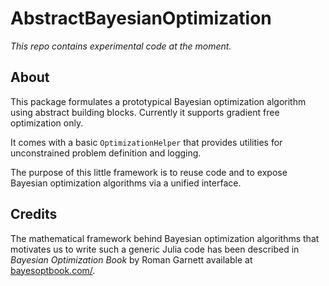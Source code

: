 # AbstractBayesianOptimization

*This repo contains experimental code at the moment.*

## About

This package formulates a prototypical Bayesian optimization algorithm using abstract building blocks. Currently it supports gradient free optimization only.

It comes with a basic `OptimizationHelper` that provides utilities for unconstrained problem definition and logging.

The purpose of this little framework is to reuse code and to expose Bayesian optimization algorithms via a unified interface.

## Credits

The mathematical framework behind Bayesian optimization algorithms that motivates us to write such a generic Julia code has been described in *Bayesian Optimization Book* by Roman Garnett available at [bayesoptbook.com/](https://bayesoptbook.com/).